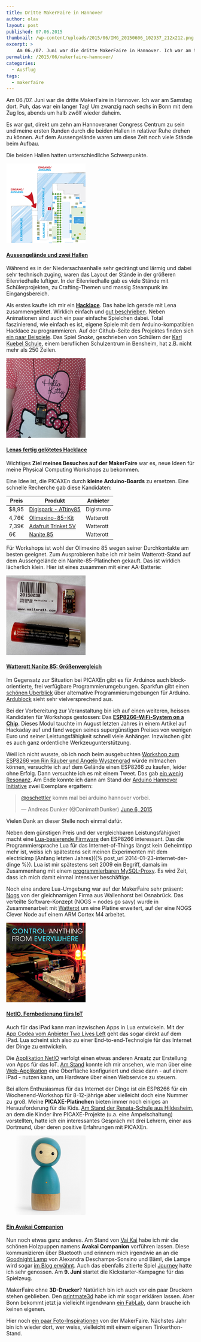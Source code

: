 ```yaml
---
title: Dritte MakerFaire in Hannover
author: olav
layout: post
published: 07.06.2015
thumbnail: /wp-content/uploads/2015/06/IMG_20150606_102937_212x212.png
excerpt: >
    Am 06./07. Juni war die dritte MakerFaire in Hannover. Ich war am Samstag dort und habe viele Eindrücke mitgebracht. Themen meines Ausflugs waren kleine Arduinos, ESP8266-WiFi-Boards, Physical Computing und IoT für Kinder und wie schaffe ich es, von diesen Themen zu leben.
permalink: /2015/06/makerfaire-hannover/
categories:
  - Ausflug
tags:
  - makerfaire
---
```

Am 06./07. Juni war die dritte MakerFaire in Hannover. Ich war am Samstag dort. Puh, das war ein langer Tag! Um zwanzig nach sechs in Bonn mit dem Zug los, abends um halb zwölf wieder daheim.

Es war gut, direkt um zehn am Hannoveraner Congress Centrum zu sein und meine ersten Runden durch die beiden Hallen in relativer Ruhe drehen zu können. Auf dem Aussengelände waren um diese Zeit noch viele Stände beim Aufbau.

Die beiden Hallen hatten unterschiedliche Schwerpunkte.

<div class="thumbnail pull-left">
    <a data-lity href="/wp-content/uploads/2015/06/gelaendeplan.jpg">
        <img src="/wp-content/uploads/2015/06/gelaende_square_212x212.png">
        <h4 class="small">Aussengelände und zwei Hallen</h4>
    </a>
</div>

Während es in der Niedersachsenhalle sehr gedrängt und lärmig und dabei sehr technisch zuging, waren das Layout der Stände in der größeren Eilenriedhalle luftiger. In der Eilenriedhalle gab es viele Stände mit Schülerprojekten, zu Crafting-Themen und massig Steampunk im Eingangsbereich.

Als erstes kaufte ich mir ein [**Hacklace**](http://makerfairehannover.com/2015/05/meet-the-makers-hacklace2-a-hackable-necklace/). Das habe ich gerade mit Lena zusammengelötet. Wirklich einfach und [gut beschrieben](http://www.doku.fab4u.de/de/kits/hacklace/start). Neben Animationen sind auch ein paar einfache Spielchen dabei. Total faszinierend, wie einfach es ist, eigene Spiele mit dem Arduino-kompatiblen Hacklace zu programmieren. Auf der Github-Seite des Projektes finden sich [ein paar Beispiele](https://github.com/fab4U/Hacklace2/blob/master/Hacklace_Games/). Das Spiel *Snake*, geschrieben von Schülern der [Karl Kuebel Schule](http://www.karlkuebelschule.de/), einem beruflichen Schulzentrum in Bensheim, hat z.B. nicht mehr als 250 Zeilen.

<div class="thumbnail pull-right">
    <a data-lity href="/wp-content/uploads/2015/06/IMG_20150607_115707.jpg">
        <img src="/wp-content/uploads/2015/06/lena_hacklace_212x212.png">
        <h4 class="small">Lenas fertig gelötetes Hacklace</h4>
    </a>
</div>

Wichtiges **Ziel meines Besuches auf der MakerFaire** war es, neue Ideen für meine Physical Computing Workshops zu bekommen.

Eine Idee ist, die PICAXEn durch **kleine Arduino-Boards** zu ersetzen. Eine schnelle Recherche gab diese Kandidaten:

<table class="table table-striped table-condensed" style="width:auto">
  <thead>
    <tr>
      <th>Preis</th>
      <th>Produkt</th>
      <th>Anbieter</th>
    </tr>
  </thead>
  <tbody>
    <tr>
      <td>$8,95</td>
      <td><a href="http://digistump.com/products/1">Digispark - ATtiny85</a></td>
      <td>Digistump</td>
    </tr>
    <tr>
      <td>4,76€</td>
      <td><a href="http://www.watterott.com/de/OLIMEXINO-85-KIT">Olimexino-85-Kit</a></td>
      <td>Watterott</td>
    </tr>
    <tr>
      <td>7,39€</td>
      <td><a href="http://www.watterott.com/de/Adafruit-Trinket-Mini-Microcontroller-5V-Logic">Adafruit Trinket 5V</a></td>
      <td>Watterott</td>
    </tr>
    <tr>
      <td>6€</td>
      <td><a href="http://www.watterott.com/de/Wattuino-Nanite85">Nanite 85</a></td>
      <td>Watterott</td>
    </tr>
  </tbody>
</table>

Für Workshops ist wohl der Olimexino 85 wegen seiner Durchkontakte am besten geeignet. Zum Ausprobieren habe ich mir beim Watterott-Stand auf dem Aussengelände ein Nanite-85-Platinchen gekauft. Das ist wirklich lächerlich klein. Hier ist eines zusammen mit einer AA-Batterie:

<div class="thumbnail pull-left">
    <a data-lity href="/wp-content/uploads/2015/06/IMG_20150607_144737.jpg">
        <img src="/wp-content/uploads/2015/06/IMG_20150607_144737_212x212.png">
        <h4 class="small">Watterott Nanite 85: Größenvergleich</h4>
    </a>
</div>

Im Gegensatz zur Situation bei PICAXEn gibt es für Arduinos auch block-orientierte, frei verfügbare Programmierumgebungen. Sparkfun gibt einen [schönen Überblick](https://learn.sparkfun.com/tutorials/alternative-arduino-interfaces) über alternative Programmierumgebungen für Arduino. [Ardublock](http://blog.ardublock.com/) sieht sehr vielversprechend aus.

Bei der Vorbereitung zur Veranstaltung bin ich auf einen weiteren, heissen Kandidaten für Workshops gestossen: Das [**ESP8266-WiFi-System on a Chip**](http://www.mikrocontroller.net/articles/ESP8266). Dieses Modul tauchte im August letzten Jahres in einem Artikel auf Hackaday auf und fand wegen seines supergünstigen Preises von wenigen Euro und seiner Leistungsfähigkeit schnell viele Anhänger. Inzwischen gibt es auch ganz ordentliche Werkzeugunterstützung.

Weil ich nicht wusste, ob ich noch beim ausgebuchten [Workshop zum ESP8266 von Rin Räuber und Angelo Wyszengrad](http://makerfairehannover.com/ueber/workshops/#ESP8266) würde mitmachen können, versuchte ich auf dem Gelände einen ESP8266 zu kaufen, leider ohne Erfolg. Dann versuchte ich es mit einem Tweet. Das gab [ein wenig Resonanz](https://twitter.com/oschettler/status/607180906021986305). Am Ende konnte ich dann am Stand der [Arduino Hannover Initiative](http://arduino-hannover.de/) zwei Exemplare ergattern:

<blockquote class="twitter-tweet" lang="en"><p lang="de" dir="ltr"><a href="https://twitter.com/oschettler">@oschettler</a> komm mal bei arduino hannover vorbei.</p>&mdash; Andreas Dunker (@DanimathDunker) <a href="https://twitter.com/DanimathDunker/status/607181724028661760">June 6, 2015</a></blockquote>
<script async src="//platform.twitter.com/widgets.js" charset="utf-8"></script>

Vielen Dank an dieser Stelle noch einmal dafür.

Neben dem günstigen Preis und der vergleichbaren Leistungsfähigkeit macht eine [Lua-basierende Firmware](http://nodemcu.com/index_en.html) den ESP8266 interessant. Das die Programmiersprache Lua für das Internet-of-Things längst kein Geheimtipp mehr ist, weiss ich spätestens seit meinen Experimenten mit dem electricimp [Anfang letzten Jahres]({% post_url 2014-01-23-internet-der-dinge %}). Lua ist mir spätestens seit 2009 ein Begriff, damals im Zusammenhang mit einem [programmierbaren MySQL-Proxy](https://olav.net/node/2829). Es wird Zeit, dass ich mich damit einmal intensiver beschäftige.

Noch eine andere Lua-Umgebung war auf der MakerFaire sehr präsent: [Nogs](http://nogs.cc) von der gleichnamigen Firma aus Wallenhorst bei Osnabrück. Das verteilte Software-Konzept (NOGS = nodes go savy) wurde in Zusammenarbeit mit [Watterot](https://plus.google.com/+watterott/posts/V5eB15NUEK7) um eine Platine erweitert, auf der eine NOGS Clever Node auf einem ARM Cortex M4 arbeitet.

<div class="thumbnail pull-right">
    <a data-lity href="/wp-content/uploads/2015/06/netio.png">
        <img src="/wp-content/uploads/2015/06/netio_212x212.png">
        <h4 class="small">NetIO. Fernbedienung fürs IoT</h4>
    </a>
</div>

Auch für das iPad kann man inzwischen Apps in Lua entwickeln. Mit der [App Codea vom Anbieter Two Lives Left](https://itunes.apple.com/us/app/codify/id439571171?ls=1&mt=8) geht das sogar direkt auf dem iPad. Lua scheint sich also zu einer End-to-end-Technolgie für das Internet der Dinge zu entwickeln.

Die [Applikation NetIO](https://itunes.apple.com/app/apple-store/id464924297?mt=8&ls=1) verfolgt einen etwas anderen Ansatz zur Erstellung von Apps für das IoT. [Am Stand](http://makerfairehannover.com/2015/05/meet-the-makers-netio-app-2/) konnte ich mir ansehen, wie man über eine [Web-Applikation](http://netioapp.com/editor) eine Oberfläche konfiguriert und diese dann - auf einem iPad - nutzen kann, um Hardware über einen Webservice zu steuern.

Bei allem Enthusiasmus für das Internet der Dinge ist ein ESP8266 für ein Wochenend-Workshop für 8-12-jährige aber vielleicht doch eine Nummer zu groß. Meine **PICAXE-Platinchen** bieten immer noch einiges an Herausforderung für die Kids. [Am Stand der Renata-Schule aus Hildesheim](http://makerfairehannover.com/2015/05/meet-the-makers-mikrocontroller-programmieren-fuer-kinder/), an dem die Kinder ihre PICAXE-Projekte (u.a. eine Ampelschaltung) vorstellten, hatte ich ein interessantes Gespräch mit drei Lehrern, einer aus Dortmund, über deren positive Erfahrungen mit PICAXEn.

<div class="thumbnail pull-left">
    <a data-lity href="/wp-content/uploads/2015/06/vaikai.png">
        <img src="/wp-content/uploads/2015/06/vaikai_212x212.png">
        <h4 class="small">Ein Avakai Companion</h4>
    </a>
</div>

Nun noch etwas ganz anderes. Am Stand von [Vai Kai](http://vaikai.com) habe ich mir die schönen Holzpuppen namens **Avakai Companion** vorführen lassen. Diese kommunizieren über Bluetooth und erinnern mich irgendwie an an die [Goodnight Lamp](http://goodnightlamp.com/) von Alexandra Deschamps-Sonsino und Bäm!, die Lampe wird sogar [im Blog erwähnt](http://blog.vaikai.com/). Auch das ebenfalls zitierte Spiel [Journey](http://en.wikipedia.org/wiki/Journey_%282012_video_game%29) hatte ich sehr genossen. Am **9. Juni** startet die Kickstarter-Kampagne für das Spielzeug.

MakerFaire ohne **3D-Drucker**? Natürlich bin ich auch vor ein paar Druckern stehen geblieben. Den [printmate3d](http://printmate3d.com) habe ich mir sogar erklären lassen. Aber Bonn bekommt jetzt ja vielleicht irgendwann [ein FabLab](https://twitter.com/sascha_foerster/status/607094867265769472), dann brauche ich keinen eigenen.

Hier noch [ein paar Foto-Inspirationen](https://goo.gl/photos/Dd65hvZmwNwqPqhL8) von der MakerFaire. Nächstes Jahr bin ich wieder dort, wer weiss, vielleicht mit einem eigenen Tinkerthon-Stand.
